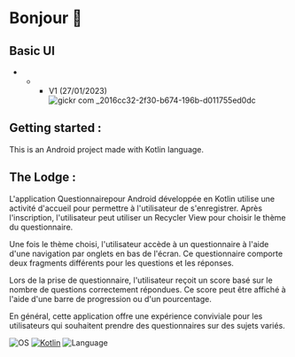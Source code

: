 # Bonjour 👋
## Basic UI
* * * V1 (27/01/2023) ![gickr com _2016cc32-2f30-b674-196b-d011755ed0dc](https://user-images.githubusercontent.com/57988602/217785490-4a263666-047d-40a5-aa1e-4f3a97b9d629.gif)




## Getting started  :
This is an Android project made with Kotlin language.
## The Lodge  :
L'application Questionnairepour Android développée en Kotlin utilise une activité d'accueil pour permettre à l'utilisateur de s'enregistrer. Après l'inscription, l'utilisateur peut utiliser un Recycler View pour choisir le thème du questionnaire.

Une fois le thème choisi, l'utilisateur accède à un questionnaire à l'aide d'une navigation par onglets en bas de l'écran. Ce questionnaire comporte deux fragments différents pour les questions et les réponses.

Lors de la prise de questionnaire, l'utilisateur reçoit un score basé sur le nombre de questions correctement répondues. Ce score peut être affiché à l'aide d'une barre de progression ou d'un pourcentage.

En général, cette application offre une expérience conviviale pour les utilisateurs qui souhaitent prendre des questionnaires sur des sujets variés.

![OS](https://badgen.net/badge/OS/Android?icon=https://raw.githubusercontent.com/androiddevnotes/awesome-android-kotlin-apps/master/assets/android.svg&color=3ddc84)
[![Kotlin](https://img.shields.io/badge/Kotlin-1.7.21-blue.svg)](http://kotlinlang.org)
![Language](https://img.shields.io/github/languages/top/cortinico/kotlin-android-template?color=blue&logo=kotlin)













